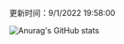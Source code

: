 
  更新时间：9/1/2022 19:58:00
	
  ![Anurag's GitHub stats](https://github-readme-stats.vercel.app/api?username=chendj89&theme=gruvbox&show_icons=true)